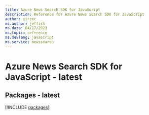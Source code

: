 ```yaml
---
title: Azure News Search SDK for JavaScript
description: Reference for Azure News Search SDK for JavaScript
author: xirzec
ms.author: jeffish
ms.data: 04/17/2023
ms.topic: reference
ms.devlang: javascript
ms.service: newssearch
---
```

# Azure News Search SDK for JavaScript - latest
## Packages - latest
[!INCLUDE [packages](news-search-index.md)]
